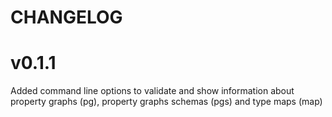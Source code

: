 # CHANGELOG

# v0.1.1 
Added command line options to validate and show information about property graphs (pg), property graphs schemas (pgs) and type maps (map)